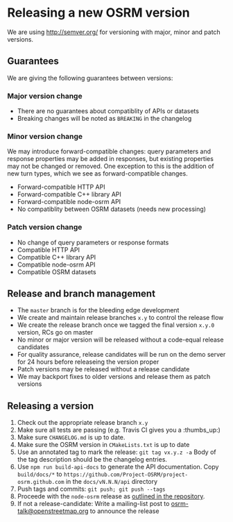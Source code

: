 # Releasing a new OSRM version

We are using http://semver.org/ for versioning with major, minor and patch versions.

## Guarantees

We are giving the following guarantees between versions:

### Major version change

- There are no guarantees about compatiblity of APIs or datasets
- Breaking changes will be noted as `BREAKING` in the changelog

### Minor version change

We may introduce forward-compatible changes: query parameters and response properties may be added in responses, but existing properties may not be changed or removed. One exception to this is the addition of new turn types, which we see as forward-compatible changes.

- Forward-compatible HTTP API
- Forward-compatible C++ library API
- Forward-compatible node-osrm API
- No compatiblity between OSRM datasets (needs new processing)

### Patch version change

- No change of query parameters or response formats
- Compatible HTTP API
- Compatible C++ library API
- Compatible node-osrm API
- Compatible OSRM datasets

## Release and branch management

- The `master` branch is for the bleeding edge development
- We create and maintain release branches `x.y` to control the release flow
- We create the release branch once we tagged the final version `x.y.0` version, RCs go on master
- No minor or major version will be released without a code-equal release candidates
- For quality assurance, release candidates will be run on the demo server for 24 hours before releaseing the version proper
- Patch versions may be released without a release candidate
- We may backport fixes to older versions and release them as patch versions

## Releasing a version

1. Check out the appropriate release branch `x.y`
2. Make sure all tests are passing (e.g. Travis CI gives you a :thumbs_up:)
3. Make sure `CHANGELOG.md` is up to date.
4. Make sure the OSRM version in `CMakeLists.txt` is up to date
5. Use an annotated tag to mark the release: `git tag vx.y.z -a` Body of the tag description should be the changelog entries.
6. Use `npm run build-api-docs` to generate the API documentation.  Copy `build/docs/*` to `https://github.com/Project-OSRM/project-osrm.github.com` in the `docs/vN.N.N/api` directory
6. Push tags and commits: `git push; git push --tags`
8. Proceede with the `node-osrm` release as [outlined in the repository](https://github.com/Project-OSRM/node-osrm/blob/master/docs/releasing.md).
9. If not a release-candidate: Write a mailing-list post to osrm-talk@openstreetmap.org to announce the release

